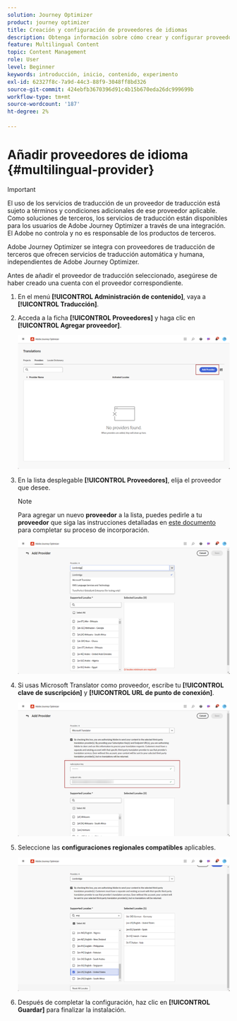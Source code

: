 ```yaml
---
solution: Journey Optimizer
product: journey optimizer
title: Creación y configuración de proveedores de idiomas
description: Obtenga información sobre cómo crear y configurar proveedores de idiomas en Journey Optimizer
feature: Multilingual Content
topic: Content Management
role: User
level: Beginner
keywords: introducción, inicio, contenido, experimento
exl-id: 62327f8c-7a9d-44c3-88f9-3048ff8bd326
source-git-commit: 424ebfb3670396d91c4b15b670eda26dc999699b
workflow-type: tm+mt
source-wordcount: '187'
ht-degree: 2%

---
```


# Añadir proveedores de idioma {#multilingual-provider}

>[!IMPORTANT]
>
> El uso de los servicios de traducción de un proveedor de traducción está sujeto a términos y condiciones adicionales de ese proveedor aplicable. Como soluciones de terceros, los servicios de traducción están disponibles para los usuarios de Adobe Journey Optimizer a través de una integración. El Adobe no controla y no es responsable de los productos de terceros.

Adobe Journey Optimizer se integra con proveedores de traducción de terceros que ofrecen servicios de traducción automática y humana, independientes de Adobe Journey Optimizer.

Antes de añadir el proveedor de traducción seleccionado, asegúrese de haber creado una cuenta con el proveedor correspondiente.

1. En el menú **[!UICONTROL Administración de contenido]**, vaya a **[!UICONTROL Traducción]**.

1. Acceda a la ficha **[!UICONTROL Proveedores]** y haga clic en **[!UICONTROL Agregar proveedor]**.

   ![](assets/provider_1.png)

1. En la lista desplegable **[!UICONTROL Proveedores]**, elija el proveedor que desee.

   >[!NOTE]
   >
   >Para agregar un nuevo **proveedor** a la lista, puedes pedirle a tu **proveedor** que siga las instrucciones detalladas en [este documento](https://developer.adobe.com/gcs/partner/) para completar su proceso de incorporación.

   ![](assets/provider_2.png)

1. Si usas Microsoft Translator como proveedor, escribe tu **[!UICONTROL clave de suscripción]** y **[!UICONTROL URL de punto de conexión]**.

   ![](assets/provider_3.png)

1. Seleccione las **configuraciones regionales compatibles** aplicables.

   ![](assets/provider_4.png)

1. Después de completar la configuración, haz clic en **[!UICONTROL Guardar]** para finalizar la instalación.
